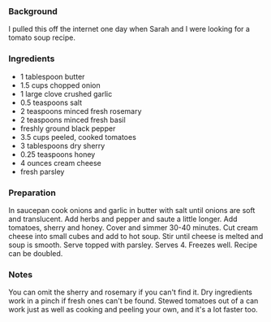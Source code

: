 <!--
title: Cream of tomato soup
created: 13 February 2005 - 7:56 am
updated: 13 February 2005 - 7:56 am
slug: tomato-soup
tags: recipes
-->

### Background ###

I pulled this off the internet one day when Sarah and I were looking for a tomato soup recipe.

### Ingredients ###

* 1 tablespoon butter
* 1.5 cups chopped onion
* 1 large clove crushed garlic
* 0.5 teaspoons salt
* 2 teaspoons minced fresh rosemary
* 2 teaspoons minced fresh basil
* freshly ground black pepper
* 3.5 cups peeled, cooked tomatoes
* 3 tablespoons dry sherry
* 0.25 teaspoons honey
* 4 ounces cream cheese
* fresh parsley

### Preparation ###

In saucepan cook onions and garlic in butter with salt until onions are soft and translucent. Add herbs and pepper and saute a little longer. Add tomatoes, sherry and honey. Cover and simmer 30-40 minutes. Cut cream cheese into small cubes and add to hot soup. Stir until cheese is melted and soup is smooth. Serve topped with parsley. Serves 4. Freezes well. Recipe can be doubled.

### Notes ###

You can omit the sherry and rosemary if you can't find it. Dry ingredients work in a pinch if fresh ones can't be found. Stewed tomatoes out of a can work just as well as cooking and peeling your own, and it's a lot faster too.
